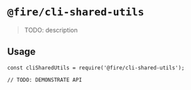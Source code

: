 # `@fire/cli-shared-utils`

> TODO: description

## Usage

```
const cliSharedUtils = require('@fire/cli-shared-utils');

// TODO: DEMONSTRATE API
```
